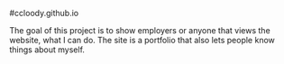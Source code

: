 #ccloody.github.io

The goal of this project is to show employers or anyone that views the website, what I can do.
The site is a portfolio that also lets people know things about myself.
